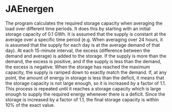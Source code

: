 # JAEnergen
The program calculates the required storage capacity when averaging the load over different time periods. It does this by starting with an initial storage capacity of 0.1 GWh. It is assumed that the supply is constant at the average over a specific time period (e.g. When averaging over 24 hours, it is assumed that the supply for each day is at the average demand of that day). At each 15-minute interval, the excess (difference between the demand and average) is added to the storage. If the supply is more than the demand, the excess is positive, and if the supply is less than the demand, the excess is negative. When the storage has reached the maximum capacity, the supply is ramped down to exactly match the demand. If, at any point, the amount of energy in storage is less than the deficit, it means that the storage capacity is not large enough, so it is increased by a factor of 1.1. This process is repeated until it reaches a storage capacity which is large enough to supply the required energy whenever there is a deficit. Since the storage is increased by a factor of 1.1, the final storage capacity is within 10% of the exact value.
